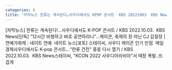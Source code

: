 ```yaml
---
categories: b
title: "자막뉴스 한류는 계속된다…사우디에서도 KPOP 콘서트  KBS 20221003  KBS News"
---
```

[자막뉴스] 한류는 계속된다!…사우디에서도 K-POP 콘서트 / KBS 2022.10.03.&nbsp;&nbsp;KBS News[단독] "12시간 비행하고 바로 공연하라니"…케이콘, 축제의 장 아닌 CJ 갑질장 | 연예가화제 : 네이트 연예&nbsp;&nbsp;네이트 뉴스[포토] 스테이씨, 사우디 케이콘 인기 만점&nbsp;&nbsp;매일경제사우디에서도 K-pop 콘서트…“한류 건전” 중동 다시 열기 / KBS 2022.10.03.&nbsp;&nbsp;KBS News스테이씨, "KCON 2022 사우디아라비아"서 떼창 폭발..뜨겁게